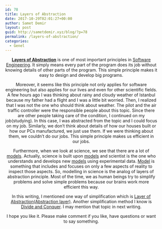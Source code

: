 ```yaml
---
id: 78
title: Layers of Abstraction
date: 2017-10-29T02:01:27+00:00
author: Samet Demir
layout: post
guid: http://sametdemir.xyz/blog/?p=78
permalink: /layers-of-abstraction/
categories:
  - Genel
---
```

<p style="text-align: center;">
  <a href="https://en.wikipedia.org/wiki/Abstraction_(software_engineering)"><strong>Layers of Abstraction</strong></a> is one of most important principles in <a href="https://en.wikipedia.org/wiki/Software_engineering">Software Engineering</a>. It simply means every part of the program does its job without knowing details of other parts of the program. This simple principle makes it easy to design and develop big programs.
</p>

<p style="text-align: center;">
  Moreover, it seems like this principle not only applies for software engineering but also applies for our lives and even for other scientific fields. A few hours ago I was thinking about rainy and cloudy weather of Istanbul because my father had a flight and I was a little bit worried. Then, I realized that I was not the one who should think about weather. The pilot and the air traffic controller were the responsible people about this topic. Since there are other people taking care of the condition, I continued on my job(studying). In this case, I was abstracted from the topic and I could focus on my job. Similarly, we don&#8217;t think about details of how our houses built or how our PCs manufactured, we just use them. If we were thinking about them, we couldn&#8217;t do our jobs. This simple principle makes us efficient in our jobs.
</p>

<p style="text-align: center;">
  Furthermore, when we look at science, we see that there are a lot of <a href="https://en.wikipedia.org/wiki/Scientific_modelling">models</a>. Actually, science is built upon <a href="https://en.wikipedia.org/wiki/Scientific_modelling">models</a> and scientist is the one who understands and develops new <a href="https://en.wikipedia.org/wiki/Scientific_modelling">models</a> using experimental data. <a href="https://en.wikipedia.org/wiki/Scientific_modelling">Model</a> is something that includes and focuses on only a few aspects of reality to inspect those aspects. So, modelling in science is the analog of layers of abstraction principle. Most of the time, we as human beings try to simplify problems and solve simple problems because our brains work more efficient this way.
</p>

<p style="text-align: center;">
  In this writing, I mentioned one way of simplification which is <a href="https://en.wikipedia.org/wiki/Abstraction_layer">Layer of Abstraction(Abstraction layer)</a>. Another simplification method I know is <a href="https://en.wikipedia.org/wiki/Divide_and_conquer_algorithm">Divide and Conquer</a>. I may mention that topic in next writing.
</p>

<p style="text-align: center;">
  I hope you like it. Please make comment if you like, have questions or want to say something.
</p>